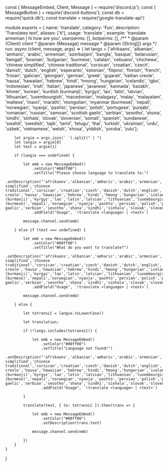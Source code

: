 const { MessageEmbed, Client, Message } = require('discord.js');
const { MessageButton } = require('discord-buttons');
const db = require('quick.db');
const translate = require('google-translate-api')

module.exports = {
    name: 'translate',
    category: 'Fun',
    description: 'Translates text',
    aliases: ['tl'],
    usage: 'translate <language> <text>',
    example: 'translate armenian | hi how are you',
    userperms: [],
    botperms: [],
    /**
    * @param {Client} client
    * @param {Message} message
    * @param {String[]} args
    */
    run: async (client, message, args) => {
        let langs = ['afrikaans', 'albanian', 'amharic', 'arabic', 'armenian', 'azerbaijani', 'bangla', 'basque', 'belarusian', 'bengali', 'bosnian', 'bulgarian', 'burmese', 'catalan', 'cebuano', 'chichewa', 'chinese simplified', 'chinese traditional', 'corsican', 'croatian', 'czech', 'danish', 'dutch', 'english', 'esperanto', 'estonian', 'filipino', 'finnish', 'french', 'frisian', 'galician', 'georgian', 'german', 'greek', 'gujarati', 'haitian creole', 'hausa', 'hawaiian', 'hebrew', 'hindi', 'hmong', 'hungarian', 'icelandic', 'igbo', 'indonesian', 'irish', 'italian', 'japanese', 'javanese', 'kannada', 'kazakh', 'khmer', 'korean', 'kurdish (kurmanji)', 'kyrgyz', 'lao', 'latin', 'latvian', 'lithuanian', 'luxembourgish', 'macedonian', 'malagasy', 'malay', 'malayalam', 'maltese', 'maori', 'marathi', 'mongolian', 'myanmar (burmese)', 'nepali', 'norwegian', 'nyanja', 'pashto', 'persian', 'polish', 'portugese', 'punjabi', 'romanian', 'russian', 'samoan', 'scottish gaelic', 'serbian', 'sesotho', 'shona', 'sindhi', 'sinhala', 'slovak', 'slovenian', 'somali', 'spanish', 'sundanese', 'swahili', 'swedish', 'tajik', 'tamil', 'telugu', 'thai', 'turkish', 'ukrainian', 'urdu', 'uzbek', 'vietnamese', 'welsh', 'xhosa', 'yiddish', 'yoruba', 'zulu'];

        let argie = args.join(` `).split(" | ")
        let langie = argie[0]
        let text = argie[1]

        if (langie === undefined) {

            let emb = new MessageEmbed()
                .setColor("#00ff00")
                .setTitle("Please choose language to translate to:")
                .setDescription("'afrikaans','albanian','amharic','arabic','armenian','azerbaijani','bangla','basque','belarusian','bengali','bosnian','bulgarian','burmese','catalan','cebuano','chichewa','chinese simplified','chinese traditional','corsican','croatian','czech','danish','dutch','english','esperanto','estonian','filipino','finnish','french','frisian','galician','georgian','german','greek','gujarati','haitian creole','hausa','hawaiian','hebrew','hindi','hmong','hungarian','icelandic','igbo','indonesian','irish','italian','japanese','javanese','kannada','kazakh','khmer','korean','kurdish (kurmanji)','kyrgyz','lao','latin','latvian','lithuanian','luxembourgish','macedonian','malagasy','malay','malayalam','maltese','maori','marathi','mongolian','myanmar (burmese)','nepali','norwegian','nyanja','pashto','persian','polish','portugese','punjabi','romanian','russian','samoan','scottish gaelic','serbian','sesotho','shona','sindhi','sinhala','slovak','slovenian','somali','spanish','sundanese','swahili','swedish','tajik','tamil','telugu','thai','turkish','ukrainian','urdu','uzbek','vietnamese','welsh','xhosa','yiddish','yoruba','zulu'")
                .addField("Usage", `!translate <language> | <text>`)

            message.channel.send(emb)

        } else if (text === undefined) {

            let emb = new MessageEmbed()
                .setColor("#00ff00")
                .setTitle("What do you want to translate?")
                .setDescription("'afrikaans','albanian','amharic','arabic','armenian','azerbaijani','bangla','basque','belarusian','bengali','bosnian','bulgarian','burmese','catalan','cebuano','chichewa','chinese simplified','chinese traditional','corsican','croatian','czech','danish','dutch','english','esperanto','estonian','filipino','finnish','french','frisian','galician','georgian','german','greek','gujarati','haitian creole','hausa','hawaiian','hebrew','hindi','hmong','hungarian','icelandic','igbo','indonesian','irish','italian','japanese','javanese','kannada','kazakh','khmer','korean','kurdish (kurmanji)','kyrgyz','lao','latin','latvian','lithuanian','luxembourgish','macedonian','malagasy','malay','malayalam','maltese','maori','marathi','mongolian','myanmar (burmese)','nepali','norwegian','nyanja','pashto','persian','polish','portugese','punjabi','romanian','russian','samoan','scottish gaelic','serbian','sesotho','shona','sindhi','sinhala','slovak','slovenian','somali','spanish','sundanese','swahili','swedish','tajik','tamil','telugu','thai','turkish','ukrainian','urdu','uzbek','vietnamese','welsh','xhosa','yiddish','yoruba','zulu'")
                .addField("Usage", `!translate <language> | <text>`)

            message.channel.send(emb)

        } else {

            let totransLC = langie.toLowerCase()

            let translation;

            if (!langs.includes(totransLC)) {

                let emb = new MessageEmbed()
                    .setColor("#00ff00")
                    .setTitle("Language not found!")
                    .setDescription("'afrikaans','albanian','amharic','arabic','armenian','azerbaijani','bangla','basque','belarusian','bengali','bosnian','bulgarian','burmese','catalan','cebuano','chichewa','chinese simplified','chinese traditional','corsican','croatian','czech','danish','dutch','english','esperanto','estonian','filipino','finnish','french','frisian','galician','georgian','german','greek','gujarati','haitian creole','hausa','hawaiian','hebrew','hindi','hmong','hungarian','icelandic','igbo','indonesian','irish','italian','japanese','javanese','kannada','kazakh','khmer','korean','kurdish (kurmanji)','kyrgyz','lao','latin','latvian','lithuanian','luxembourgish','macedonian','malagasy','malay','malayalam','maltese','maori','marathi','mongolian','myanmar (burmese)','nepali','norwegian','nyanja','pashto','persian','polish','portugese','punjabi','romanian','russian','samoan','scottish gaelic','serbian','sesotho','shona','sindhi','sinhala','slovak','slovenian','somali','spanish','sundanese','swahili','swedish','tajik','tamil','telugu','thai','turkish','ukrainian','urdu','uzbek','vietnamese','welsh','xhosa','yiddish','yoruba','zulu'")
                    .addField("Usage", `!translate <language> | <text>`)

            }

            translate(text, { to: totransLC }).then(trans => {

                let emb = new MessageEmbed()
                    .setColor("#00ff00")
                    .setDescription(trans.text)

                message.channel.send(emb)

            })
        }
    }
}
